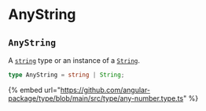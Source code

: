 # AnyString

## `AnyString`

A [`string`](https://www.typescriptlang.org/docs/handbook/basic-types.html#string) type or an instance of a [`String`](https://www.typescriptlang.org/docs/handbook/basic-types.html#string).

```typescript
type AnyString = string | String;
```

{% embed url="https://github.com/angular-package/type/blob/main/src/type/any-number.type.ts" %}

